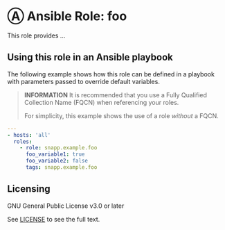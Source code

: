 # Ⓐ Ansible Role: foo

This role provides ...

<!-- TODO: ## Requirements

Any pre-requisites that may not be covered by Ansible itself or the role should be mentioned here. For instance, if the role uses the EC2 module, it may be a good idea to mention in this section that the boto package is required.
-->

<!-- TODO: ## Role Variables

 A description of the settable variables for this role should go here, including any variables that are in defaults/main.yml, vars/main.yml, and any variables that can/should be set via parameters to the role. Any variables that are read from other roles and/or the global scope (ie. hostvars, group vars, etc.) should be mentioned here as well.

An example variable.

  foo_variable1

Another example variable.

  foo_variable2
-->

<!-- TODO: ## Dependencies

A list of other roles hosted on Galaxy should go here, plus any details in regards to parameters that may need to be set for other roles, or variables that are used from other roles.

None
-->

## Using this role in an Ansible playbook

The following example shows how this role can be defined in a playbook with parameters passed to override default variables.

> **INFORMATION**
> It is recommended that you use a Fully Qualified Collection Name (FQCN) when referencing your roles.
>
> For simplicity, this example shows the use of a role *without* a FQCN.

```yaml
---
- hosts: 'all'
  roles:
    - role: snapp.example.foo
      foo_variable1: true
      foo_variable2: false
      tags: snapp.example.foo
```

## Licensing

GNU General Public License v3.0 or later

See [LICENSE](https://www.gnu.org/licenses/gpl-3.0.txt) to see the full text.
